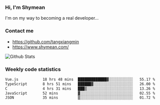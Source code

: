 ### Hi, I'm Shymean

I'm on my way to becoming a real developer...

### Contact me

- <https://github.com/tangxiangmin>
- <https://www.shymean.com/>

![Github Stats](https://github-readme-stats.vercel.app/api?username=tangxiangmin&show_icons=true&theme=dark)


###  Weekly code statistics

<!--START_SECTION:waka-->

```txt
Vue.js           18 hrs 48 mins  █████████████▓░░░░░░░░░░░   55.17 %
TypeScript       8 hrs 51 mins   ██████▓░░░░░░░░░░░░░░░░░░   26.00 %
C                4 hrs 31 mins   ███▒░░░░░░░░░░░░░░░░░░░░░   13.26 %
JavaScript       52 mins         ▓░░░░░░░░░░░░░░░░░░░░░░░░   02.55 %
JSON             35 mins         ▒░░░░░░░░░░░░░░░░░░░░░░░░   01.72 %
```

<!--END_SECTION:waka-->